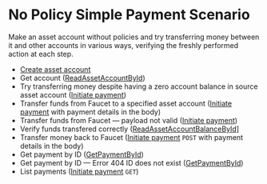 # No Policy Simple Payment Scenario

Make an asset account without policies and try transferring money between it and other accounts in various ways, verifying the freshly performed action at each step. 

* [Create asset account](/solution-architecture/data/gitbook/api-docs/assets/CreateAssetAccount.md)
* Get account ([ReadAssetAccountById](/solution-architecture/data/gitbook/api-docs/assets/ReadAssetAccountById.md))
* Try transferring money despite having a zero account balance in source asset account ([Initiate payment](/solution-architecture/data/gitbook/api-docs/assets/InitiatePayment.md))
* Transfer funds from Faucet to a specified asset account ([Initiate payment](/solution-architecture/data/gitbook/api-docs/assets/InitiatePayment.md) with payment details in the body) 
* Transfer funds from Faucet — payload not valid ([Initiate payment](/solution-architecture/data/gitbook/api-docs/assets/InitiatePayment.md))
* Verify funds transfered correctly ([ReadAssetAccountBalanceById](/solution-architecture/data/gitbook/api-docs/assets/ReadAssetAccountBalanceById.md)]
* Transfer money back to Faucet ([Initiate payment](/solution-architecture/data/gitbook/api-docs/assets/InitiatePayment.md) `POST` with payment details in the body)
* Get payment by ID ([GetPaymentById](/solution-architecture/data/gitbook/use-cases/Payments/GetPaymentById.md))
* Get payment by ID — Error 404 ID does not exist ([GetPaymentById](/solution-architecture/data/gitbook/use-cases/Payments/GetPaymentById.md))
* List payments ([Initiate payment](/solution-architecture/data/gitbook/api-docs/assets/InitiatePayment.md) `GET`)

